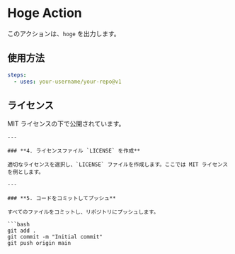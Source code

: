 # Hoge Action

このアクションは、`hoge` を出力します。

## 使用方法

```yaml
steps:
  - uses: your-username/your-repo@v1
```

## ライセンス

MIT ライセンスの下で公開されています。

```
---

### **4. ライセンスファイル `LICENSE` を作成**

適切なライセンスを選択し、`LICENSE` ファイルを作成します。ここでは MIT ライセンスを例とします。

---

### **5. コードをコミットしてプッシュ**

すべてのファイルをコミットし、リポジトリにプッシュします。

```bash
git add .
git commit -m "Initial commit"
git push origin main
```
